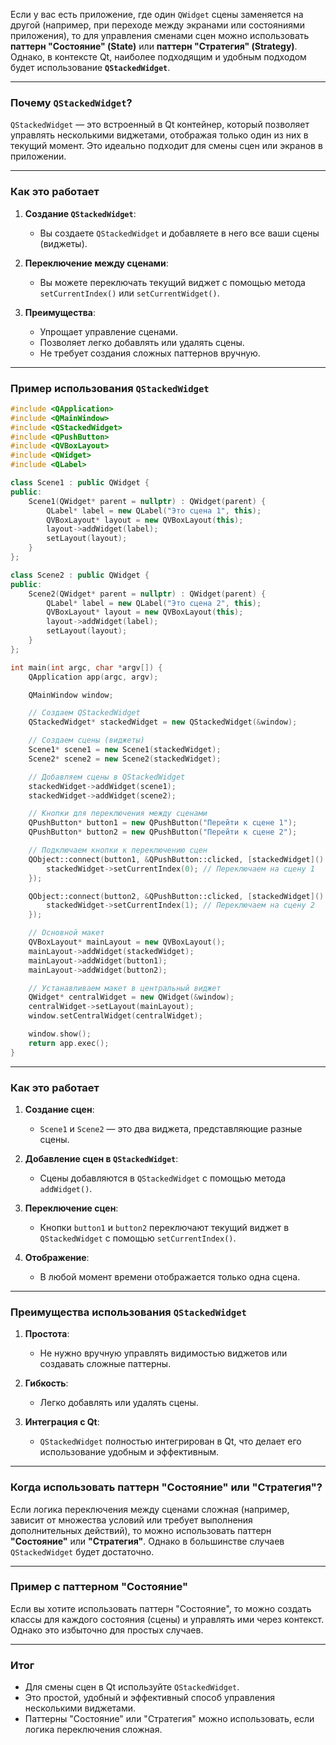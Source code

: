 Если у вас есть приложение, где один `QWidget` сцены заменяется на другой (например, при переходе между экранами или состояниями приложения), то для управления сменами сцен можно использовать **паттерн "Состояние" (State)** или **паттерн "Стратегия" (Strategy)**. Однако, в контексте Qt, наиболее подходящим и удобным подходом будет использование **`QStackedWidget`**.

---

### Почему `QStackedWidget`?

`QStackedWidget` — это встроенный в Qt контейнер, который позволяет управлять несколькими виджетами, отображая только один из них в текущий момент. Это идеально подходит для смены сцен или экранов в приложении.

---

### Как это работает

1. **Создание `QStackedWidget`**:
   - Вы создаете `QStackedWidget` и добавляете в него все ваши сцены (виджеты).

2. **Переключение между сценами**:
   - Вы можете переключать текущий виджет с помощью метода `setCurrentIndex()` или `setCurrentWidget()`.

3. **Преимущества**:
   - Упрощает управление сценами.
   - Позволяет легко добавлять или удалять сцены.
   - Не требует создания сложных паттернов вручную.

---

### Пример использования `QStackedWidget`

```cpp
#include <QApplication>
#include <QMainWindow>
#include <QStackedWidget>
#include <QPushButton>
#include <QVBoxLayout>
#include <QWidget>
#include <QLabel>

class Scene1 : public QWidget {
public:
    Scene1(QWidget* parent = nullptr) : QWidget(parent) {
        QLabel* label = new QLabel("Это сцена 1", this);
        QVBoxLayout* layout = new QVBoxLayout(this);
        layout->addWidget(label);
        setLayout(layout);
    }
};

class Scene2 : public QWidget {
public:
    Scene2(QWidget* parent = nullptr) : QWidget(parent) {
        QLabel* label = new QLabel("Это сцена 2", this);
        QVBoxLayout* layout = new QVBoxLayout(this);
        layout->addWidget(label);
        setLayout(layout);
    }
};

int main(int argc, char *argv[]) {
    QApplication app(argc, argv);

    QMainWindow window;

    // Создаем QStackedWidget
    QStackedWidget* stackedWidget = new QStackedWidget(&window);

    // Создаем сцены (виджеты)
    Scene1* scene1 = new Scene1(stackedWidget);
    Scene2* scene2 = new Scene2(stackedWidget);

    // Добавляем сцены в QStackedWidget
    stackedWidget->addWidget(scene1);
    stackedWidget->addWidget(scene2);

    // Кнопки для переключения между сценами
    QPushButton* button1 = new QPushButton("Перейти к сцене 1");
    QPushButton* button2 = new QPushButton("Перейти к сцене 2");

    // Подключаем кнопки к переключению сцен
    QObject::connect(button1, &QPushButton::clicked, [stackedWidget]() {
        stackedWidget->setCurrentIndex(0); // Переключаем на сцену 1
    });

    QObject::connect(button2, &QPushButton::clicked, [stackedWidget]() {
        stackedWidget->setCurrentIndex(1); // Переключаем на сцену 2
    });

    // Основной макет
    QVBoxLayout* mainLayout = new QVBoxLayout();
    mainLayout->addWidget(stackedWidget);
    mainLayout->addWidget(button1);
    mainLayout->addWidget(button2);

    // Устанавливаем макет в центральный виджет
    QWidget* centralWidget = new QWidget(&window);
    centralWidget->setLayout(mainLayout);
    window.setCentralWidget(centralWidget);

    window.show();
    return app.exec();
}
```

---

### Как это работает

1. **Создание сцен**:
   - `Scene1` и `Scene2` — это два виджета, представляющие разные сцены.

2. **Добавление сцен в `QStackedWidget`**:
   - Сцены добавляются в `QStackedWidget` с помощью метода `addWidget()`.

3. **Переключение сцен**:
   - Кнопки `button1` и `button2` переключают текущий виджет в `QStackedWidget` с помощью `setCurrentIndex()`.

4. **Отображение**:
   - В любой момент времени отображается только одна сцена.

---

### Преимущества использования `QStackedWidget`

1. **Простота**:
   - Не нужно вручную управлять видимостью виджетов или создавать сложные паттерны.

2. **Гибкость**:
   - Легко добавлять или удалять сцены.

3. **Интеграция с Qt**:
   - `QStackedWidget` полностью интегрирован в Qt, что делает его использование удобным и эффективным.

---

### Когда использовать паттерн "Состояние" или "Стратегия"?

Если логика переключения между сценами сложная (например, зависит от множества условий или требует выполнения дополнительных действий), то можно использовать паттерн **"Состояние"** или **"Стратегия"**. Однако в большинстве случаев `QStackedWidget` будет достаточно.

---

### Пример с паттерном "Состояние"

Если вы хотите использовать паттерн "Состояние", то можно создать классы для каждого состояния (сцены) и управлять ими через контекст. Однако это избыточно для простых случаев.

---

### Итог

- Для смены сцен в Qt используйте `QStackedWidget`.
- Это простой, удобный и эффективный способ управления несколькими виджетами.
- Паттерны "Состояние" или "Стратегия" можно использовать, если логика переключения сложная.